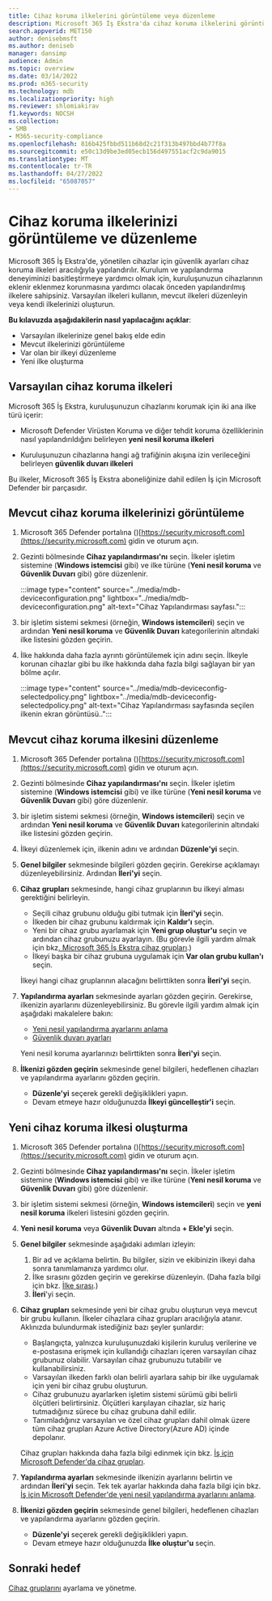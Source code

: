 ```yaml
---
title: Cihaz koruma ilkelerini görüntüleme veya düzenleme
description: Microsoft 365 İş Ekstra'da cihaz koruma ilkelerini görüntüleme, düzenleme, oluşturma ve silme
search.appverid: MET150
author: denisebmsft
ms.author: deniseb
manager: dansimp
audience: Admin
ms.topic: overview
ms.date: 03/14/2022
ms.prod: m365-security
ms.technology: mdb
ms.localizationpriority: high
ms.reviewer: shlomiakirav
f1.keywords: NOCSH
ms.collection:
- SMB
- M365-security-compliance
ms.openlocfilehash: 816b425fbbd511b68d2c21f313b497bbd4b77f8a
ms.sourcegitcommit: e50c13d9be3ed05ecb156d497551acf2c9da9015
ms.translationtype: MT
ms.contentlocale: tr-TR
ms.lasthandoff: 04/27/2022
ms.locfileid: "65087057"
---
```

# <a name="view-and-edit-your-device-protection-policies"></a>Cihaz koruma ilkelerinizi görüntüleme ve düzenleme

Microsoft 365 İş Ekstra'de, yönetilen cihazlar için güvenlik ayarları cihaz koruma ilkeleri aracılığıyla yapılandırılır. Kurulum ve yapılandırma deneyiminizi basitleştirmeye yardımcı olmak için, kuruluşunuzun cihazlarının eklenir eklenmez korunmasına yardımcı olacak önceden yapılandırılmış ilkelere sahipsiniz. Varsayılan ilkeleri kullanın, mevcut ilkeleri düzenleyin veya kendi ilkelerinizi oluşturun.

**Bu kılavuzda aşağıdakilerin nasıl yapılacağını açıklar**:

- Varsayılan ilkelerinize genel bakış elde edin
- Mevcut ilkelerinizi görüntüleme
- Var olan bir ilkeyi düzenleme
- Yeni ilke oluşturma

## <a name="default-device-protection-policies"></a>Varsayılan cihaz koruma ilkeleri

Microsoft 365 İş Ekstra, kuruluşunuzun cihazlarını korumak için iki ana ilke türü içerir:

- Microsoft Defender Virüsten Koruma ve diğer tehdit koruma özelliklerinin nasıl yapılandırıldığını belirleyen **yeni nesil koruma ilkeleri**

- Kuruluşunuzun cihazlarına hangi ağ trafiğinin akışına izin verileceğini belirleyen **güvenlik duvarı ilkeleri**

Bu ilkeler, Microsoft 365 İş Ekstra aboneliğinize dahil edilen İş için Microsoft Defender bir parçasıdır.

## <a name="view-your-existing-device-protection-policies"></a>Mevcut cihaz koruma ilkelerinizi görüntüleme

1. Microsoft 365 Defender portalına ()[https://security.microsoft.com](https://security.microsoft.com) gidin ve oturum açın. 

2. Gezinti bölmesinde **Cihaz yapılandırması'nı** seçin. İlkeler işletim sistemine (**Windows istemcisi** gibi) ve ilke türüne (**Yeni nesil koruma** ve **Güvenlik Duvarı** gibi) göre düzenlenir. 

    :::image type="content" source="../media/mdb-deviceconfiguration.png" lightbox="../media/mdb-deviceconfiguration.png" alt-text="Cihaz Yapılandırması sayfası.":::

3. bir işletim sistemi sekmesi (örneğin, **Windows istemcileri**) seçin ve ardından **Yeni nesil koruma** ve **Güvenlik Duvarı** kategorilerinin altındaki ilke listesini gözden geçirin. 

4. İlke hakkında daha fazla ayrıntı görüntülemek için adını seçin. İlkeyle korunan cihazlar gibi bu ilke hakkında daha fazla bilgi sağlayan bir yan bölme açılır.

   :::image type="content" source="../media/mdb-deviceconfig-selectedpolicy.png" lightbox="../media/mdb-deviceconfig-selectedpolicy.png" alt-text="Cihaz Yapılandırması sayfasında seçilen ilkenin ekran görüntüsü..":::

## <a name="edit-an-existing-device-protection-policy"></a>Mevcut cihaz koruma ilkesini düzenleme

1. Microsoft 365 Defender portalına ()[https://security.microsoft.com](https://security.microsoft.com) gidin ve oturum açın. 

2. Gezinti bölmesinde **Cihaz yapılandırması'nı** seçin. İlkeler işletim sistemine (**Windows istemcisi** gibi) ve ilke türüne (**Yeni nesil koruma** ve **Güvenlik Duvarı** gibi) göre düzenlenir. 

3. bir işletim sistemi sekmesi (örneğin, **Windows istemcileri**) seçin ve ardından **Yeni nesil koruma** ve **Güvenlik Duvarı** kategorilerinin altındaki ilke listesini gözden geçirin. 

4. İlkeyi düzenlemek için, ilkenin adını ve ardından **Düzenle'yi** seçin.

5. **Genel bilgiler** sekmesinde bilgileri gözden geçirin. Gerekirse açıklamayı düzenleyebilirsiniz. Ardından **İleri'yi** seçin.

6. **Cihaz grupları** sekmesinde, hangi cihaz gruplarının bu ilkeyi alması gerektiğini belirleyin.  

   - Seçili cihaz grubunu olduğu gibi tutmak için **İleri'yi** seçin.
   - İlkeden bir cihaz grubunu kaldırmak için **Kaldır'ı** seçin.
   - Yeni bir cihaz grubu ayarlamak için **Yeni grup oluştur'u** seçin ve ardından cihaz grubunuzu ayarlayın. (Bu görevle ilgili yardım almak için bkz[. Microsoft 365 İş Ekstra cihaz grupları](m365bp-device-groups-mdb.md).)
   - İlkeyi başka bir cihaz grubuna uygulamak için **Var olan grubu kullan'ı** seçin.

   İlkeyi hangi cihaz gruplarının alacağını belirttikten sonra **İleri'yi** seçin.

7. **Yapılandırma ayarları** sekmesinde ayarları gözden geçirin. Gerekirse, ilkenizin ayarlarını düzenleyebilirsiniz. Bu görevle ilgili yardım almak için aşağıdaki makalelere bakın: 

   - [Yeni nesil yapılandırma ayarlarını anlama](../security/defender-business/mdb-next-gen-configuration-settings.md)   
   - [Güvenlik duvarı ayarları](../security/defender-business/mdb-firewall.md)

   Yeni nesil koruma ayarlarınızı belirttikten sonra **İleri'yi** seçin.

8. **İlkenizi gözden geçirin** sekmesinde genel bilgileri, hedeflenen cihazları ve yapılandırma ayarlarını gözden geçirin. 

   - **Düzenle'yi** seçerek gerekli değişiklikleri yapın.
   - Devam etmeye hazır olduğunuzda **İlkeyi güncelleştir'i** seçin.

## <a name="create-a-new-device-protection-policy"></a>Yeni cihaz koruma ilkesi oluşturma

1. Microsoft 365 Defender portalına ()[https://security.microsoft.com](https://security.microsoft.com) gidin ve oturum açın. 

2. Gezinti bölmesinde **Cihaz yapılandırması'nı** seçin. İlkeler işletim sistemine (**Windows istemcisi** gibi) ve ilke türüne (**Yeni nesil koruma** ve **Güvenlik Duvarı** gibi) göre düzenlenir. 

3. bir işletim sistemi sekmesi (örneğin, **Windows istemcileri**) seçin ve **yeni nesil koruma** ilkeleri listesini gözden geçirin. 

4. **Yeni nesil koruma** veya **Güvenlik Duvarı** altında **+ Ekle'yi** seçin.

5. **Genel bilgiler** sekmesinde aşağıdaki adımları izleyin:

   1. Bir ad ve açıklama belirtin. Bu bilgiler, sizin ve ekibinizin ilkeyi daha sonra tanımlamanıza yardımcı olur.
   2. İlke sırasını gözden geçirin ve gerekirse düzenleyin. (Daha fazla bilgi için bkz. [İlke sırası](../security/defender-business/mdb-policy-order.md).)
   3. **İleri**'yi seçin. 

7. **Cihaz grupları** sekmesinde yeni bir cihaz grubu oluşturun veya mevcut bir grubu kullanın. İlkeler cihazlara cihaz grupları aracılığıyla atanır. Aklınızda bulundurmak istediğiniz bazı şeyler şunlardır:

   - Başlangıçta, yalnızca kuruluşunuzdaki kişilerin kuruluş verilerine ve e-postasına erişmek için kullandığı cihazları içeren varsayılan cihaz grubunuz olabilir. Varsayılan cihaz grubunuzu tutabilir ve kullanabilirsiniz.
   - Varsayılan ilkeden farklı olan belirli ayarlara sahip bir ilke uygulamak için yeni bir cihaz grubu oluşturun. 
   - Cihaz grubunuzu ayarlarken işletim sistemi sürümü gibi belirli ölçütleri belirtirsiniz. Ölçütleri karşılayan cihazlar, siz hariç tutmadığınız sürece bu cihaz grubuna dahil edilir. 
   - Tanımladığınız varsayılan ve özel cihaz grupları dahil olmak üzere tüm cihaz grupları Azure Active Directory(Azure AD) içinde depolanır.

   Cihaz grupları hakkında daha fazla bilgi edinmek için bkz. [İş için Microsoft Defender'da cihaz grupları](../security/defender-business/mdb-create-edit-device-groups.md).

8. **Yapılandırma ayarları** sekmesinde ilkenizin ayarlarını belirtin ve ardından **İleri'yi** seçin. Tek tek ayarlar hakkında daha fazla bilgi için bkz. [İş için Microsoft Defender'de yeni nesil yapılandırma ayarlarını anlama](../security/defender-business/mdb-next-gen-configuration-settings.md).

9. **İlkenizi gözden geçirin** sekmesinde genel bilgileri, hedeflenen cihazları ve yapılandırma ayarlarını gözden geçirin. 

   - **Düzenle'yi** seçerek gerekli değişiklikleri yapın.
   - Devam etmeye hazır olduğunuzda **İlke oluştur'u** seçin.

## <a name="next-objective"></a>Sonraki hedef

[Cihaz gruplarını](m365bp-device-groups-mdb.md) ayarlama ve yönetme.

